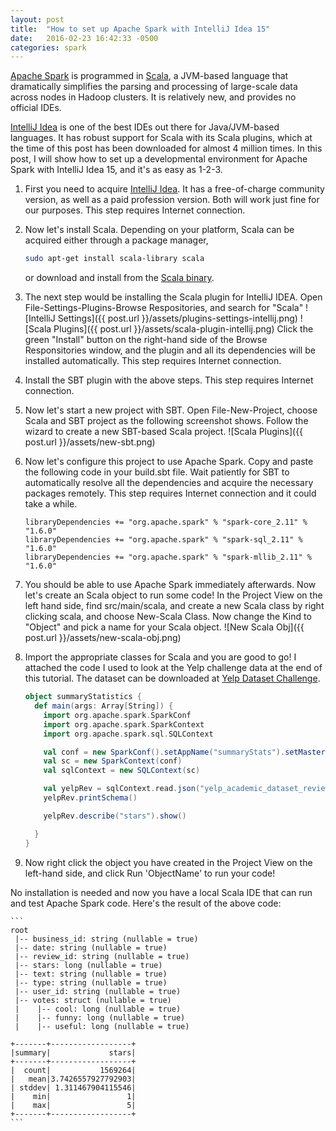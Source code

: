 ```yaml
---
layout: post
title:  "How to set up Apache Spark with IntelliJ Idea 15"
date:   2016-02-23 16:42:33 -0500
categories: spark
---
```


[Apache Spark](http://spark.apache.org/) is programmed in [Scala](http://www.scala-lang.org/),
a JVM-based language that dramatically simplifies the parsing and processing of
large-scale data across nodes in Hadoop clusters. It is relatively new, and provides no official IDEs.

[IntelliJ Idea](https://www.jetbrains.com/idea/) is one of the best IDEs out there for Java/JVM-based languages. It has robust
support for Scala with its Scala plugins, which at the time of this post has been downloaded
for almost 4 million times. In this post, I will show how to set up a developmental environment
for Apache Spark with IntelliJ Idea 15, and it's as easy as 1-2-3.

1.	First you need to acquire [IntelliJ Idea](https://www.jetbrains.com/idea/). It has a free-of-charge community version, as well as
a paid profession version. Both will work just fine for our purposes. This step requires Internet connection.

2.	Now let's install Scala.
   Depending on your platform, Scala can be acquired either through a package manager,
	 ```bash
	 sudo apt-get install scala-library scala
	 ```
	 or download and install from the [Scala binary](http://www.scala-lang.org/download/).

3.  The next step would be installing the Scala plugin for IntelliJ IDEA. Open File-Settings-Plugins-Browse Respositories, and search for "Scala"
![IntelliJ Settings]({{ post.url }}/assets/plugins-settings-intellij.png)
![Scala Plugins]({{ post.url }}/assets/scala-plugin-intellij.png)
Click the green "Install" button on the right-hand side of the Browse Responsitories window, and the plugin and all its dependencies will be
installed automatically. This step requires Internet connection.

4.	Install the SBT plugin with the above steps. This step requires Internet connection.

5.	Now let's start a new project with SBT. Open File-New-Project, choose Scala and SBT project as the following screenshot shows. Follow the wizard to create a new SBT-based Scala project.
![Scala Plugins]({{ post.url }}/assets/new-sbt.png)

6.	Now let's configure this project to use Apache Spark. Copy and paste the following code in your build.sbt file.
Wait patiently for SBT to automatically resolve all the dependencies and acquire the necessary packages remotely. This step requires Internet connection and it could take a while.

	```
	libraryDependencies += "org.apache.spark" % "spark-core_2.11" % "1.6.0"
	libraryDependencies += "org.apache.spark" % "spark-sql_2.11" % "1.6.0"
	libraryDependencies += "org.apache.spark" % "spark-mllib_2.11" % "1.6.0"
	```

7.	You should be able to use Apache Spark immediately afterwards. Now let's create an Scala object to run some code! In the Project View on the left hand side, find src/main/scala, and create a new Scala class
by right clicking scala, and choose New-Scala Class. Now change the Kind to "Object" and pick a name for your Scala object.
![New Scala Obj]({{ post.url }}/assets/new-scala-obj.png)

8.	Import the appropriate classes for Scala and you are good to go! I attached the code I used to look at the Yelp challenge data at the end of this tutorial. The dataset can be downloaded at
[Yelp Dataset Challenge](https://www.yelp.com/dataset_challenge).

	``` scala
	object summaryStatistics {
	  def main(args: Array[String]) {
		import org.apache.spark.SparkConf
		import org.apache.spark.SparkContext
		import org.apache.spark.sql.SQLContext

		val conf = new SparkConf().setAppName("summaryStats").setMaster("local[4]")
		val sc = new SparkContext(conf)
		val sqlContext = new SQLContext(sc)

		val yelpRev = sqlContext.read.json("yelp_academic_dataset_review.json")
		yelpRev.printSchema()

		yelpRev.describe("stars").show()

	  }
	}
	```
9. Now right click the object you have created in the Project View on the left-hand side, and click Run 'ObjectName' to run your code!

No installation is needed and now you have a local Scala IDE that can run and test Apache Spark code. Here's the result of the above code:

	```
	root
	 |-- business_id: string (nullable = true)
	 |-- date: string (nullable = true)
	 |-- review_id: string (nullable = true)
	 |-- stars: long (nullable = true)
	 |-- text: string (nullable = true)
	 |-- type: string (nullable = true)
	 |-- user_id: string (nullable = true)
	 |-- votes: struct (nullable = true)
	 |    |-- cool: long (nullable = true)
	 |    |-- funny: long (nullable = true)
	 |    |-- useful: long (nullable = true)

	+-------+------------------+
	|summary|             stars|
	+-------+------------------+
	|  count|           1569264|
	|   mean|3.7426557927792903|
	| stddev| 1.311467904115546|
	|    min|                 1|
	|    max|                 5|
	+-------+------------------+
	```

